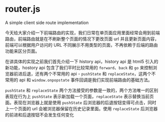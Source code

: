 # router.js
A simple client side route implementation

今天给大家介绍一下前端路由的实现，我们日常在单页面应用里面经常会用到前端路由，前端路由就是在不刷新整个页面的情况下更改页面 url 并且更新页面内容，前端可以根据用户访问的 URL 不同展示不用类型的页面，不再依赖于后端的路由功能来区分页面。

在讲具体的实现之前我们首先介绍一下 history api，history api 是 html5 引入的新功能，hostory api 包含了我们平时比较常用的 `forward`、`back` 和 `go` 来控制浏览器前进后退，还有两个不常用的 api - `pushState` 和 `replaceState`，这两个不常用的 api 和 `window.onpopstate` 事件回调是我们实现前端路由的基础方法。

`pushState` 和 `replaceState` 两个方法接受的参数是一致的，两个方法唯一的区别表现在行为上 `pushState` 表示新加载一个页面，`replaceState` 表示替换当前页面。表现在浏览器上就是使用 `pushState` 后浏览器的后退按钮变得可点击，同时上一个页面的 url 会被浏览器保留在历史记录里面。使用 `replaceState` 后浏览器的前进和后退按钮不会发生任何变化

